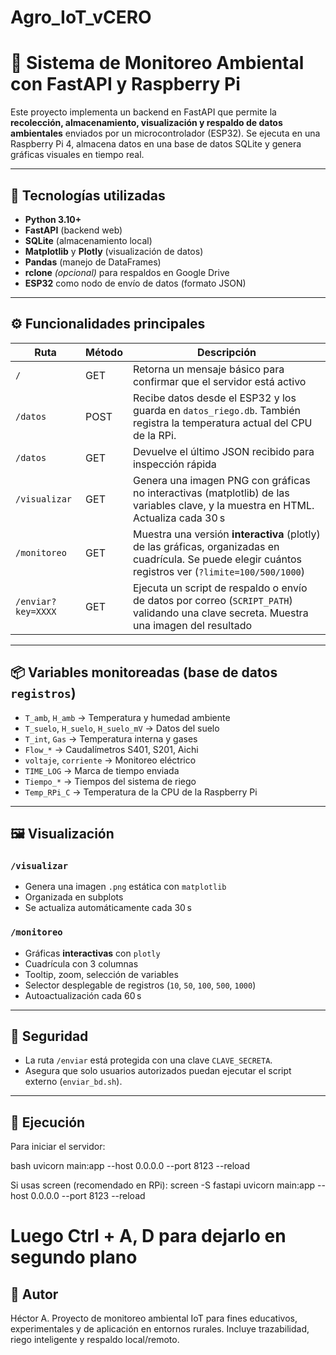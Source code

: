 # Agro_IoT_vCERO

# 🌱 Sistema de Monitoreo Ambiental con FastAPI y Raspberry Pi

Este proyecto implementa un backend en FastAPI que permite la **recolección, almacenamiento, visualización y respaldo de datos ambientales** enviados por un microcontrolador (ESP32). Se ejecuta en una Raspberry Pi 4, almacena datos en una base de datos SQLite y genera gráficas visuales en tiempo real.

---

## 🧰 Tecnologías utilizadas

- **Python 3.10+**
- **FastAPI** (backend web)
- **SQLite** (almacenamiento local)
- **Matplotlib** y **Plotly** (visualización de datos)
- **Pandas** (manejo de DataFrames)
- **rclone** *(opcional)* para respaldos en Google Drive
- **ESP32** como nodo de envío de datos (formato JSON)

---

## ⚙️ Funcionalidades principales

| Ruta                  | Método | Descripción |
|-----------------------|--------|-------------|
| `/`                   | GET    | Retorna un mensaje básico para confirmar que el servidor está activo |
| `/datos`              | POST   | Recibe datos desde el ESP32 y los guarda en `datos_riego.db`. También registra la temperatura actual del CPU de la RPi. |
| `/datos`              | GET    | Devuelve el último JSON recibido para inspección rápida |
| `/visualizar`         | GET    | Genera una imagen PNG con gráficas no interactivas (matplotlib) de las variables clave, y la muestra en HTML. Actualiza cada 30 s |
| `/monitoreo`          | GET    | Muestra una versión **interactiva** (plotly) de las gráficas, organizadas en cuadrícula. Se puede elegir cuántos registros ver (`?limite=100/500/1000`) |
| `/enviar?key=XXXX`    | GET    | Ejecuta un script de respaldo o envío de datos por correo (`SCRIPT_PATH`) validando una clave secreta. Muestra una imagen del resultado |

---

## 📦 Variables monitoreadas (base de datos `registros`)

- `T_amb`, `H_amb` → Temperatura y humedad ambiente
- `T_suelo`, `H_suelo`, `H_suelo_mV` → Datos del suelo
- `T_int`, `Gas` → Temperatura interna y gases
- `Flow_*` → Caudalímetros S401, S201, Aichi
- `voltaje`, `corriente` → Monitoreo eléctrico
- `TIME_LOG` → Marca de tiempo enviada
- `Tiempo_*` → Tiempos del sistema de riego
- `Temp_RPi_C` → Temperatura de la CPU de la Raspberry Pi

---

## 🖼️ Visualización

### `/visualizar`
- Genera una imagen `.png` estática con `matplotlib`
- Organizada en subplots
- Se actualiza automáticamente cada 30 s

### `/monitoreo`
- Gráficas **interactivas** con `plotly`
- Cuadrícula con 3 columnas
- Tooltip, zoom, selección de variables
- Selector desplegable de registros (`10`, `50`, `100`, `500`, `1000`)
- Autoactualización cada 60 s

---

## 🔐 Seguridad

- La ruta `/enviar` está protegida con una clave `CLAVE_SECRETA`.
- Asegura que solo usuarios autorizados puedan ejecutar el script externo (`enviar_bd.sh`).

---

## 🧪 Ejecución

Para iniciar el servidor:

bash
uvicorn main:app --host 0.0.0.0 --port 8123 --reload

Si usas screen (recomendado en RPi):
screen -S fastapi
uvicorn main:app --host 0.0.0.0 --port 8123 --reload
# Luego Ctrl + A, D para dejarlo en segundo plano

## 🧠 Autor
Héctor A.
Proyecto de monitoreo ambiental IoT para fines educativos, experimentales y de aplicación en entornos rurales.
Incluye trazabilidad, riego inteligente y respaldo local/remoto.
